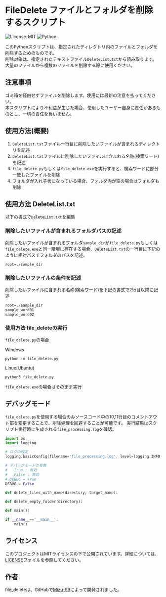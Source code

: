 # FileDelete ファイルとフォルダを削除するスクリプト

![License-MIT](https://img.shields.io/badge/license-MIT-blue.svg?style=flat)
![Python](https://custom-icon-badges.herokuapp.com/badge/Python-3572A5.svg?logo=Python&logoColor=white)

このPythonスクリプトは、指定されたディレクトリ内のファイルとフォルダを削除するためのものです。  
削除対象は、指定されたテキストファイル`DeleteList.txt`から読み取ります。  
大量のファイルから複数のファイルを削除する際に使用ください。  

## 注意事項

ゴミ箱を経由せずファイルを削除します。使用には最新の注意を払ってください。  
本スクリプトにより不利益が生じた場合、使用したユーザー自身に責任があるものとし、一切の責任を負いません。  

## 使用方法(概要)

1. `DeleteList.txt`ファイル一行目に削除したいファイルが含まれるディレクトリを記述
2. `DeleteList.txt`ファイルに削除したいファイルに含まれる名称(検索ワード)を記述
3. `file_delete.py`もしくは`file_delete.exe`を実行すると、検索ワードに部分一致したファイルを削除
4. フォルダが入れ子状になっている場合、フォルダ内が空の場合はフォルダも削除

## 使用方法 DeleteList.txt

以下の書式で`DeleteList.txt`を編集

### 削除したいファイルが含まれるフォルダパスの記述

削除したいファイルが含まれるフォルダ`sample_dir`が`file_delete.py`もしくは`file_delete.exe`と同一階層に存在する場合、`DeleteList.txt`の一行目に下記のように相対パスでフォルダのパスを記述。

```txt
root=./sample_dir
```

### 削除したいファイルの条件を記述

削除したいファイルに含まれる名称(検索ワード)を下記の書式で2行目以降に記述

```txt
root=./sample_dir
sample_word01
sample_word02
```

### 使用方法 file_deleteの実行

`file_delete.py`の場合  

Windows  

```shell
python -m file_delete.py
```

Linux(Ubuntu)

```shell
python3 file_delete.py
```

`file_delete.exe`の場合はそのまま実行

## デバッグモード

`file_delete.py`を使用する場合のみソースコード中の10,11行目のコメントアウト部を変更することで、削除処理を回避することが可能です。
実行結果はスクリプト実行時に生成される`file_processing.log`を確認。

```python
import os
import logging

# ログの設定
logging.basicConfig(filename='file_processing.log', level=logging.INFO, format='%(asctime)s - %(levelname)s - %(message)s')

# デバッグモードの有無
#   True : 有効
#   False : 無効
# DEBUG = True
DEBUG = False

def delete_files_with_name(directory, target_name):

def delete_empty_folder(directory):

def main():

if __name__=='__main__':
    main()
```

## ライセンス

このプロジェクトはMITライセンスの下で公開されています。詳細については、[LICENSE][LICENSE]ファイルを参照してください。

[LICENSE]: https://github.com/mizu-99/FindItNow/blob/master/LICENSE

## 作者

file_deleteは、GitHubで[Mizu-99][Mizu-99]によって開発されました。

[Mizu-99]: https://github.com/mizu-99
